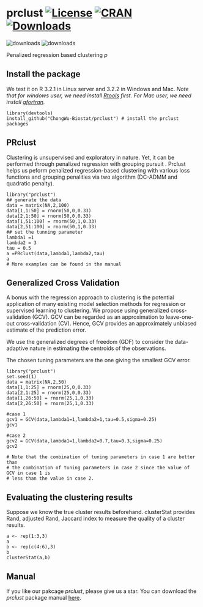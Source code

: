 # prclust  [![License](http://img.shields.io/badge/license-GPL%20%28%3E=%202%29-brightgreen.svg?style=flat)](http://www.gnu.org/licenses/gpl-2.0.html) [![CRAN](http://www.r-pkg.org/badges/version/prclust)](http://cran.rstudio.com/package=prclust) [![Downloads](http://cranlogs.r-pkg.org/badges/prclust?color=brightgreen)](http://www.r-pkg.org/pkg/aSPU)

![downloads](http://cranlogs.r-pkg.org/badges/grand-total/prclust)
![downloads](http://cranlogs.r-pkg.org/badges/grand-total/aSPU)


Penalized regression based clustering $p$

## Install the package
We test it on R 3.2.1 in Linux server and 3.2.2 in Windows and Mac. *Note that for windows user, we need install [Rtools](https://cran.r-project.org/bin/windows/Rtools/) first. For Mac user, we need install [gfortran](https://cran.r-project.org/bin/macosx/tools/).*

```
library(devtools)
install_github("ChongWu-Biostat/prclust") # install the prclust packages
```

## PRclust
Clustering is unsupervised and exploratory in nature. Yet, it can be performed through penalized regression with grouping pursuit
. Prclust helps us peform penalized regression-based clustering with various loss functions and grouping penalities via two algorithm (DC-ADMM and quadratic penalty).

```
library("prclust")
## generate the data
data = matrix(NA,2,100)
data[1,1:50] = rnorm(50,0,0.33)
data[2,1:50] = rnorm(50,0,0.33)
data[1,51:100] = rnorm(50,1,0.33)
data[2,51:100] = rnorm(50,1,0.33)
## set the tunning parameter
lambda1 =1
lambda2 = 3
tau = 0.5
a =PRclust(data,lambda1,lambda2,tau)
a
# More examples can be found in the manual
```

## Generalized Cross Validation

A bonus with the regression approach to clustering is the potential application of many existing model selection methods for regression or supervised learning to clustering. We propose using generalized cross-validation (GCV). GCV can be regarded as an approximation to leave-one-out cross-validation (CV). Hence, GCV provides an approximately unbiased estimate of the prediction error.

We use the generalized degrees of freedom (GDF) to consider the data-adaptive nature in estimating the centroids of the observations.

The chosen tuning parameters are the one giving the smallest GCV error.

```
library("prclust")
set.seed(1)
data = matrix(NA,2,50)
data[1,1:25] = rnorm(25,0,0.33)
data[2,1:25] = rnorm(25,0,0.33)
data[1,26:50] = rnorm(25,1,0.33)
data[2,26:50] = rnorm(25,1,0.33)

#case 1
gcv1 = GCV(data,lambda1=1,lambda2=1,tau=0.5,sigma=0.25)
gcv1

#case 2
gcv2 = GCV(data,lambda1=1,lambda2=0.7,tau=0.3,sigma=0.25)
gcv2

# Note that the combination of tuning parameters in case 1 are better than 
# the combination of tuning parameters in case 2 since the value of GCV in case 1 is
# less than the value in case 2.
```

## Evaluating the clustering results
Suppose we know the true cluster results beforehand. clusterStat provides Rand, adjusted Rand, Jaccard index to measure the quality of a cluster results.

```
a <- rep(1:3,3)
a
b <- rep(c(4:6),3)
b
clusterStat(a,b)
```

## Manual
If you like our pakcage *prclust*, please give us a star. You can download the *prclust* package manual [here](https://cutpi.com/upimages/1446325172.pdf). 





